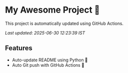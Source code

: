 # My Awesome Project 🚀

This project is automatically updated using GitHub Actions.

_Last updated: 2025-06-30 12:23:39 IST_

## Features
- Auto-update README using Python 🐍
- Auto Git push with GitHub Actions 🤖
